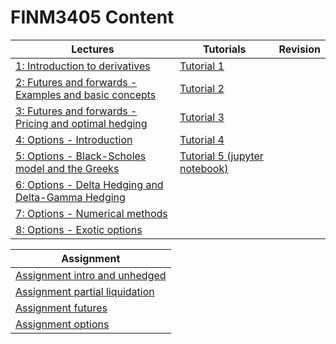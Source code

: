 # FINM3405 Content

| Lectures | Tutorials | Revision | 
| --- | --- | --- |
| [1: Introduction to derivatives](lecture1.html) | [Tutorial 1](tutorial1.html) |
| [2: Futures and forwards - Examples and basic concepts](lecture2.html) | [Tutorial 2](tutorial2.html) |
| [3: Futures and forwards - Pricing and optimal hedging](lecture3.html) | [Tutorial 3](tutorial3.html) |
| [4: Options - Introduction](lecture4.html) | [Tutorial 4](tutorial4.html) |
| [5: Options - Black-Scholes model and the Greeks](lecture5.html) | [Tutorial 5 (jupyter notebook)](tutorial5.ipynb) |
| [6: Options - Delta Hedging and Delta-Gamma Hedging](lecture6.html) | 
| [7: Options - Numerical methods](lecture7.html) | 
| [8: Options - Exotic options](lecture8.html) | 

| Assignment | 
| --- |
| [Assignment intro and unhedged](FINM3405_intro_unhedged.html) | 
| [Assignment partial liquidation](FINM3405_Partial_Liquidation.html) | 
| [Assignment futures](FINM3405_futures.html) | 
| [Assignment options](FINM3405_options.html) | 
